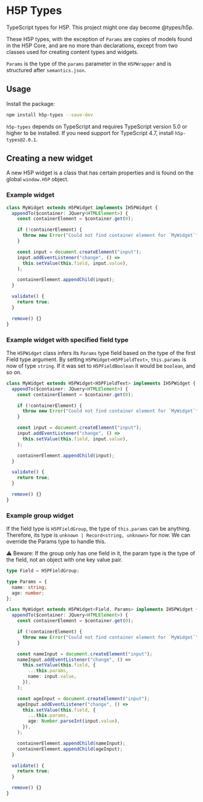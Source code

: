 # H5P Types

TypeScript types for H5P. This project might one day become @types/h5p.

These H5P types, with the exception of `Params` are copies of models found in the H5P Core, and are no more than declarations, except from two classes used for creating content types and widgets.

`Params` is the type of the `params` parameter in the `H5PWrapper` and is structured after `semantics.json`.

## Usage

Install the package:

```bash
npm install h5p-types --save-dev
```

`h5p-types` depends on TypeScript and requires TypeScript version 5.0 or higher to be installed.
If you need support for TypeScript 4.7, install `h5p-types@2.0.1`.

## Creating a new widget

A new H5P widget is a class that has certain properties and is found on the global `window.H5P` object.

### Example widget

```typescript
class MyWidget extends H5PWidget implements IH5PWidget {
  appendTo($container: JQuery<HTMLElement>) {
    const containerElement = $container.get(0);

    if (!containerElement) {
      throw new Error("Could not find container element for `MyWidget`");
    }

    const input = document.createElement("input");
    input.addEventListener("change", () =>
      this.setValue(this.field, input.value),
    );

    containerElement.appendChild(input);
  }

  validate() {
    return true;
  }

  remove() {}
}
```

### Example widget with specified field type

The `H5PWidget` class infers its `Params` type field based on the type of the first Field type argument. By setting `H5PWidget<H5PFieldText>`, `this.params` is now of type `string`. If it was set to `H5PFieldBoolean` it would be `boolean`, and so on.

```typescript
class MyWidget extends H5PWidget<H5PFieldText> implements IH5PWidget {
  appendTo($container: JQuery<HTMLElement>) {
    const containerElement = $container.get(0);

    if (!containerElement) {
      throw new Error("Could not find container element for `MyWidget`");
    }

    const input = document.createElement("input");
    input.addEventListener("change", () =>
      this.setValue(this.field, input.value),
    );

    containerElement.appendChild(input);
  }

  validate() {
    return true;
  }

  remove() {}
}
```

### Example group widget

If the field type is `H5PFieldGroup`, the type of `this.params` can be anything. Therefore, its type is `unknown | Record<string, unknown>` for now. We can override the Params type to handle this.

⚠️ Beware: If the group only has one field in it, the param type is the type of the field, not an object with one key value pair.

```typescript
type Field = H5PFieldGroup;

type Params = {
  name: string;
  age: number;
};

class MyWidget extends H5PWidget<Field, Params> implements IH5PWidget {
  appendTo($container: JQuery<HTMLElement>) {
    const containerElement = $container.get(0);

    if (!containerElement) {
      throw new Error("Could not find container element for `MyWidget`");
    }

    const nameInput = document.createElement("input");
    nameInput.addEventListener("change", () =>
      this.setValue(this.field, {
        ...this.params,
        name: input.value,
      }),
    );

    const ageInput = document.createElement("input");
    ageInput.addEventListener("change", () =>
      this.setValue(this.field, {
        ...this.params,
        age: Number.parseInt(input.value),
      }),
    );

    containerElement.appendChild(nameInput);
    containerElement.appendChild(ageInput);
  }

  validate() {
    return true;
  }

  remove() {}
}
```
